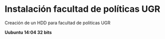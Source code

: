 Instalación facultad de políticas UGR
=====================================

Creación de un HDD para facultad de politicas UGR

**Uubuntu 14:04 32 bits**
